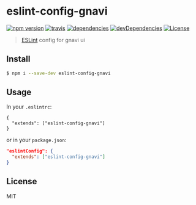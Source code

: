 # eslint-config-gnavi

[![npm version](http://img.shields.io/npm/v/eslint-config-gnavi.svg?style=flat-square)](https://github.com/gurunavi-creators/eslint-config-gnavi)
[![travis](http://img.shields.io/travis/gurunavi-creators/eslint-config-gnavi.svg?style=flat-square)](https://github.com/gurunavi-creators/eslint-config-gnavi)
[![dependencies](http://img.shields.io/david/gurunavi-creators/eslint-config-gnavi.svg?style=flat-square)](https://github.com/gurunavi-creators/eslint-config-gnavi)
[![devDependencies](http://img.shields.io/david/dev/gurunavi-creators/eslint-config-gnavi.svg?style=flat-square)](https://github.com/gurunavi-creators/eslint-config-gnavi)
[![License](http://img.shields.io/npm/l/eslint-config-gnavi.svg?style=flat-square)](https://github.com/gurunavi-creators/eslint-config-gnavi)

> [ESLint](http://eslint.org/) config for gnavi ui

## Install

```sh
$ npm i --save-dev eslint-config-gnavi
```

## Usage

In your `.eslintrc`:
```
{
  "extends": ["eslint-config-gnavi"]
}
```
or in your `package.json`:
```json
"eslintConfig": {
  "extends": ["eslint-config-gnavi"]
}
```

## License

MIT

